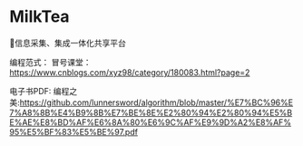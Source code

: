 # MilkTea
🥤信息采集、集成一体化共享平台



编程范式：
冒号课堂：https://www.cnblogs.com/xyz98/category/180083.html?page=2


电子书PDF:
编程之美:https://github.com/lunnersword/algorithm/blob/master/%E7%BC%96%E7%A8%8B%E4%B9%8B%E7%BE%8E%E2%80%94%E2%80%94%E5%BE%AE%E8%BD%AF%E6%8A%80%E6%9C%AF%E9%9D%A2%E8%AF%95%E5%BF%83%E5%BE%97.pdf

